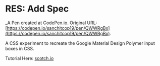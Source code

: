 # RES: Add Spec
 _A Pen created at CodePen.io. Original URL: [https://codepen.io/sanchitcop19/pen/QWWRgBx](https://codepen.io/sanchitcop19/pen/QWWRgBx).

 A CSS experiment to recreate the Google Material Design Polymer input boxes in CSS.

Tutorial Here: [scotch.io](http://scotch.io/tutorials/css/google-material-design-input-boxes-in-css3)